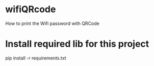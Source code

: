 # wifiQRcode
How to print the Wifi password with QRCode

# Install required lib for this project
pip install -r requirements.txt
